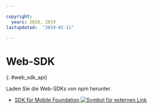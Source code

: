 ```yaml
---

copyright:
  years: 2018, 2019
lastupdated:  "2019-02-11"

---
```


#	Web-SDK
{: #web_sdk_api}

Laden Sie die Web-SDKs von npm herunter.

* [SDK für Mobile Foundation ![Symbol für externen Link](../../icons/launch-glyph.svg "Symbol für externen Link")](https://www.npmjs.com/package/ibm-mfp-web-sdk)

